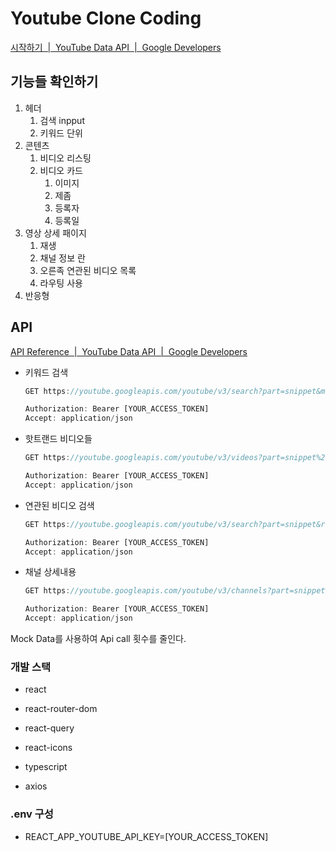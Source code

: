 # Youtube Clone Coding

[시작하기  |  YouTube Data API  |  Google Developers](https://developers.google.com/youtube/v3/getting-started?hl=ko)

## 기능들 확인하기

1. 헤더
   1. 검색 inpput
   2. 키워드 단위
2. 콘텐츠
   1. 비디오 리스팅
   2. 비디오 카드
      1. 이미지
      2. 제좀
      3. 등록자
      4. 등록일
3. 영상 상세 패이지
   1. 재생
   2. 채널 정보 란
   3. 오른족 연관된 비디오 목록
   4. 라우팅 사용
4. 반응형

## API

[API Reference  |  YouTube Data API  |  Google Developers](https://developers.google.com/youtube/v3/docs?hl=ko)

- 키워드 검색

  ```jsx
  GET https://youtube.googleapis.com/youtube/v3/search?part=snippet&maxResults=25&q=surfing&key=[YOUR_API_KEY] HTTP/1.1

  Authorization: Bearer [YOUR_ACCESS_TOKEN]
  Accept: application/json
  ```

- 핫트랜드 비디오들

  ```jsx
  GET https://youtube.googleapis.com/youtube/v3/videos?part=snippet%2CcontentDetails%2Cstatistics&chart=mostPopular&regionCode=US&key=[YOUR_API_KEY] HTTP/1.1

  Authorization: Bearer [YOUR_ACCESS_TOKEN]
  Accept: application/json
  ```

- 연관된 비디오 검색

  ```jsx
  GET https://youtube.googleapis.com/youtube/v3/search?part=snippet&relatedToVideoId=Ks-_Mh1QhMc&type=video&key=[YOUR_API_KEY] HTTP/1.1

  Authorization: Bearer [YOUR_ACCESS_TOKEN]
  Accept: application/json
  ```

- 채널 상세내용

  ```jsx
  GET https://youtube.googleapis.com/youtube/v3/channels?part=snippet%2CcontentDetails%2Cstatistics&id=UC_x5XG1OV2P6uZZ5FSM9Ttw&key=[YOUR_API_KEY] HTTP/1.1

  Authorization: Bearer [YOUR_ACCESS_TOKEN]
  Accept: application/json
  ```

Mock Data를 사용하여 Api call 횟수를 줄인다.

### 개발 스택

- react

- react-router-dom

- react-query

- react-icons

- typescript

- axios

### .env 구성

- REACT_APP_YOUTUBE_API_KEY=[YOUR_ACCESS_TOKEN]

